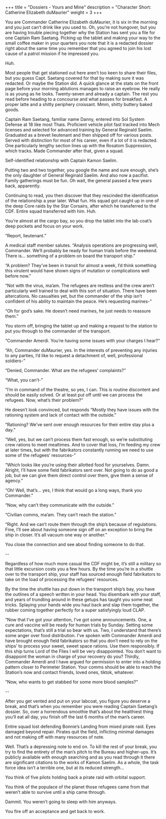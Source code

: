 +++
title = "Dossiers - Yours and Mine"
description = "Character Short: Catherine Elizabeth duMaurier"
weight = 3
+++

You are Commander Catherine Elizabeth duMaurier, it is six in the morning and you just can’t drink like you used to. Oh, you’re not hungover, but you are having trouble piecing together why the Station has sent you a file for one Captain Ram Saetang. Picking up the tablet and making your way to the small coffee maker in your quarters you note that it is a redacted dossier right about the same time you remember that you agreed to join his lost cause of a patrol mission if he impressed you.

Huh.

Most people that get stationed out here aren’t too keen to share their files, but you guess Capt. Saetang covered for that by making sure it was redacted. Or maybe the Station did. A quick glance at the stats on the front page before your morning ablutions manages to raise an eyebrow. He really is as young as he looks. Twenty-seven and already a captain. The rest you read before heading to a concourse and what passes for breakfast. A proper latte and a shitty periphery croissant. Mmm, shitty buttery baked goods.  

Captain Ram Saetang, familiar name Danny, entered into Sol System Defense at 18 like most Thais. Proficient vehicle pilot fast tracked into Mech licenses and selected for advanced training by General Reginald Saelim. Graduated as a brevet lieutenant and then shipped off for various posts. Served with distinction for most of his career, even if a lot of it is redacted. One particularly lengthy section lines up with the Rosatom Suppression, which tracks. Made Commander after that, given a squad. 

Self-identified relationship with Captain Kamon Saelim. 

Putting two and two together, you google the name and sure enough, she’s the only daughter of General Reginald Saelim. And also now a pacifist. Family gatherings must be fun. Oh wait, the general passed a few years back, apparently. 

Continuing to read, you then discover that they rescinded the identification of the relationship a year later. What fun. His squad got caught up in one of the deep Core raids by the Star Corsairs, after which he transferred to the CDF. Entire squad transferred with him. Huh.

You’re almost at the cargo bay, so you drop the tablet into the lab coat’s deep pockets and focus on your work.

“Report, lieutenant.”

A medical staff member salutes. “Analysis operations are progressing well, Commander. We’ll probably be ready for human trials before the weekend. There is… something of a problem on board the transport ship.”

“A problem? They’ve been in transit for almost a week, I’d think something this virulent would have shown signs of mutation or complications well before now.”

“Not with the virus, ma’am. The refugees are restless and the crew aren’t particularly well trained to deal with this sort of situation. There have been altercations. No casualties yet, but the commander of the ship isn’t confident of his ability to maintain the peace. He’s requesting marines-”

“Oh for god’s sake. He doesn’t need marines, he just needs to reassure them.” 

You storm off, bringing the tablet up and making a request to the station to put you through to the commander of the transport.  

“Commander Amerdi. You’re having some issues with your charges I hear?”

“Ah, Commander duMaurier, yes. In the interests of preventing any injuries to any parties, I’d like to request a detachment of, well, professional soldiers-”

“Denied, Commander. What are the refugees’ complaints?”

“What, you can’t-”

“I’m in command of the theatre, so yes, I can. This is routine discontent and should be easily solved. Or at least put off until we can process the refugees. Now, what’s their problem?”

He doesn’t look convinced, but responds “Mostly they have issues with the rationing system and lack of contact with the outside.”

“Rationing? We’ve sent over enough resources for their entire stay plus a day.”

“Well, yes, but we can’t process them fast enough, so we’re substituting crew rations to meet mealtimes.  And to cover that loss, I’m feeding my crew at later times, but with the fabrikators constantly running we need to use some of the refugees’ resources-”

“Which looks like you’re using their allotted food for yourselves. Damn. Alright, I’ll have some field fabrikators sent over. Not going to do as good a job, but we can give them direct control over them, give them a sense of agency.”

“Oh! Well, that’s… yes, I think that would go a long ways, thank you Commander.”

“Now, why can’t they communicate with the outside.”

“Civilian comms, ma’am. They can’t reach the station.”

“Right. And we can’t route them through the ship’s because of regulations. Fine, I’ll see about having someone sign off on an exception to bring the ship in closer. It’s all vacuum one way or another.”

You close the connection and see about finding someone to do that. 

--

Regardless of how much more casual the CDF might be, it’s still a military so that little excursion costs you a few hours. By the time you’re in a shuttle over to the transport ship, your staff has sourced enough field fabrikators to take on the load of processing the refugees’ resources. 

By the time the shuttle has put down in the transport ship’s bay, you have the outlines of a speech written in your head. You disembark with your staff, and years of trundling around in these getups has taught you some neat tricks. Splaying your hands wide you haul back and slap them together, the rubber coming together perfectly for a super satisfyingly loud CLAP. 

“Now that I’ve got your attention, I’ve got some announcements. One, a cure and vaccine will be ready for human trials by Sunday. Setting some expectations, that’s still a trial so bear with us. Two, I understand that there’s some anger over food distribution. I’ve spoken with Commander Amerdi and have brought enough field fabrikators so that you don’t need to rely on the ships’ to process your sweet, sweet space rations. Use them responsibly. If this ship turns Lord of the Flies I will be very disappointed. You don’t want to disappoint the woman in charge of your recovery do you? Thirdly, Commander Amerdi and I have argued for permission to enter into a holding pattern closer to Perimeter Station. Your comms should be able to reach the Station’s now and contact friends, loved ones, tiktok, whatever.

“Now, who wants to get stabbed for some more blood samples?”

--

After you get vented and put on your labcoat, you figure you deserve a break, and that’s when you remember you were reading Captain Saetang’s dossier. So, over a horrendous smoothie that’s about the healthiest thing you’ll eat all day, you finish off the last 6 months of the man’s career.

Entire squad lost defending Bonnie’s Landing from mixed pirate raid. Eyes damaged beyond repair. Pirates quit the field, inflicting minimal damages and not making off with many resources of note. 

Well. That’s a depressing note to end on. To kill the rest of your break, you try to find the entirety of the man’s pitch to the Bureau and higher-ups. It’s publicly available with enough searching and as you read through it there are significant citations to the works of Kamon Saelim. As a whole, the task force idea isn’t a terrible one, but at its reduced strength…

You think of five pilots holding back a pirate raid with orbital support. 

You think of the populace of the planet those refugees came from that weren’t able to survive until a ship came through.

Dammit. You weren’t going to sleep with him anyways. 

You fire off an acceptance and get back to work.
